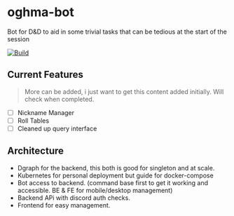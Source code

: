 # oghma-bot

Bot for D&amp;D to aid in some trivial tasks that can be tedious at the start of the session

[![Build](https://github.com/mbround18/oghma-bot/actions/workflows/build.yml/badge.svg)](https://github.com/mbround18/oghma-bot/actions/workflows/build.yml)

## Current Features

> More can be added, i just want to get this content added initially.
> Will check when completed.

- [ ] Nickname Manager
- [ ] Roll Tables
- [ ] Cleaned up query interface

## Architecture

- Dgraph for the backend, this both is good for singleton and at scale.
- Kubernetes for personal deployment but guide for docker-compose
- Bot access to backend. (command base first to get it working and accessible. BE & FE for mobile/desktop management)
- Backend APi with discord auth checks.
- Frontend for easy management.
